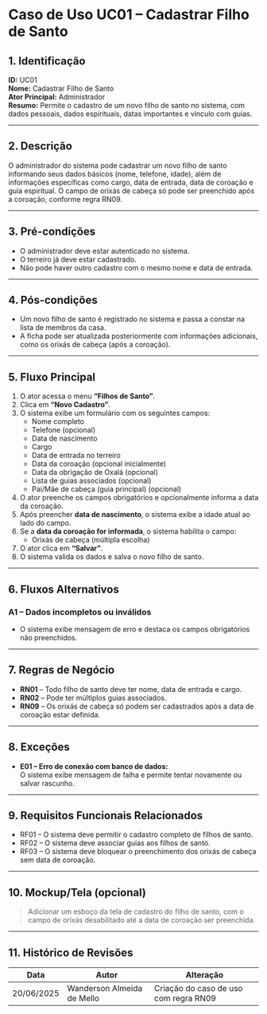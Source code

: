 # Caso de Uso UC01 – Cadastrar Filho de Santo

## 1. Identificação

**ID:** UC01  
**Nome:** Cadastrar Filho de Santo  
**Ator Principal:** Administrador  
**Resumo:** Permite o cadastro de um novo filho de santo no sistema, com dados pessoais, dados espirituais, datas importantes e vínculo com guias.

---

## 2. Descrição

O administrador do sistema pode cadastrar um novo filho de santo informando seus dados básicos (nome, telefone, idade), além de informações específicas como cargo, data de entrada, data de coroação e guia espiritual. O campo de orixás de cabeça só pode ser preenchido após a coroação, conforme regra RN09.

---

## 3. Pré-condições

- O administrador deve estar autenticado no sistema.
- O terreiro já deve estar cadastrado.
- Não pode haver outro cadastro com o mesmo nome e data de entrada.

---

## 4. Pós-condições

- Um novo filho de santo é registrado no sistema e passa a constar na lista de membros da casa.
- A ficha pode ser atualizada posteriormente com informações adicionais, como os orixás de cabeça (após a coroação).

---

## 5. Fluxo Principal

1. O ator acessa o menu **“Filhos de Santo”**.
2. Clica em **“Novo Cadastro”**.
3. O sistema exibe um formulário com os seguintes campos:
   - Nome completo
   - Telefone (opcional)
   - Data de nascimento
   - Cargo
   - Data de entrada no terreiro
   - Data da coroação (opcional inicialmente)
   - Data da obrigação de Oxalá (opcional)
   - Lista de guias associados (opcional)
   - Pai/Mãe de cabeça (guia principal) (opcional)
4. O ator preenche os campos obrigatórios e opcionalmente informa a data da coroação.
5. Após preencher **data de nascimento**, o sistema exibe a idade atual ao lado do campo. 
6. Se a **data da coroação for informada**, o sistema habilita o campo:
   - Orixás de cabeça (múltipla escolha)
7. O ator clica em **“Salvar”**.
8. O sistema valida os dados e salva o novo filho de santo.

---

## 6. Fluxos Alternativos

### A1 – Dados incompletos ou inválidos
- O sistema exibe mensagem de erro e destaca os campos obrigatórios não preenchidos.


---

## 7. Regras de Negócio

- **RN01** – Todo filho de santo deve ter nome, data de entrada e cargo.
- **RN02** – Pode ter múltiplos guias associados.
- **RN09** – Os orixás de cabeça só podem ser cadastrados após a data de coroação estar definida.

---

## 8. Exceções

- **E01 – Erro de conexão com banco de dados:**  
  O sistema exibe mensagem de falha e permite tentar novamente ou salvar rascunho.

---

## 9. Requisitos Funcionais Relacionados

- RF01 – O sistema deve permitir o cadastro completo de filhos de santo.
- RF02 – O sistema deve associar guias aos filhos de santo.
- RF03 – O sistema deve bloquear o preenchimento dos orixás de cabeça sem data de coroação.

---

## 10. Mockup/Tela (opcional)

> Adicionar um esboço da tela de cadastro do filho de santo, com o campo de orixás desabilitado até a data de coroação ser preenchida.

---

## 11. Histórico de Revisões

| Data       | Autor                      | Alteração                                 |
|------------|----------------------------|--------------------------------------------|
| 20/06/2025 | Wanderson Almeida de Mello | Criação do caso de uso com regra RN09      |
